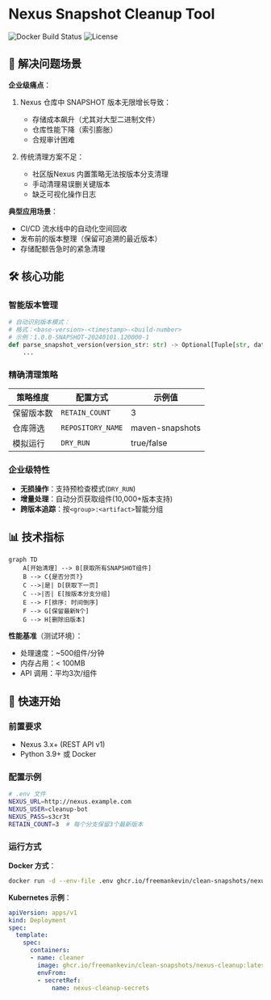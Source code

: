 # Nexus Snapshot Cleanup Tool

![Docker Build Status](https://github.com/freemankevin/clean-snapshots/actions/workflows/docker-build.yml/badge.svg)
![License](https://img.shields.io/badge/license-Apache--2.0-blue.svg)

## 🎯 解决问题场景

**企业级痛点**：
1. Nexus 仓库中 SNAPSHOT 版本无限增长导致：
   - 存储成本飙升（尤其对大型二进制文件）
   - 仓库性能下降（索引膨胀）
   - 合规审计困难

2. 传统清理方案不足：
   - 社区版Nexus 内置策略无法按版本分支清理
   - 手动清理易误删关键版本
   - 缺乏可视化操作日志

**典型应用场景**：
- CI/CD 流水线中的自动化空间回收
- 发布前的版本整理（保留可追溯的最近版本）
- 存储配额告急时的紧急清理

## 🛠️ 核心功能

### 智能版本管理
```python
# 自动识别版本模式：
# 格式：<base-version>-<timestamp>-<build-number>
# 示例：1.0.0-SNAPSHOT-20240101.120000-1
def parse_snapshot_version(version_str: str) -> Optional[Tuple[str, datetime, int]]:
    ...
```

### 精确清理策略
| 策略维度        | 配置方式                  | 示例值       |
|----------------|--------------------------|-------------|
| 保留版本数      | `RETAIN_COUNT`           | 3           |
| 仓库筛选        | `REPOSITORY_NAME`        | maven-snapshots |
| 模拟运行        | `DRY_RUN`                | true/false  |

### 企业级特性
- **无损操作**：支持预检查模式(`DRY_RUN`)
- **增量处理**：自动分页获取组件(10,000+版本支持)
- **跨版本追踪**：按`<group>:<artifact>`智能分组

## 📊 技术指标

```mermaid
graph TD
    A[开始清理] --> B[获取所有SNAPSHOT组件]
    B --> C{是否分页?}
    C -->|是| D[获取下一页]
    C -->|否| E[按版本分支分组]
    E --> F[排序: 时间倒序]
    F --> G[保留最新N个]
    G --> H[删除旧版本]
```

**性能基准**（测试环境）：
- 处理速度：~500组件/分钟
- 内存占用：< 100MB
- API 调用：平均3次/组件

## 🚀 快速开始

### 前置要求
- Nexus 3.x+ (REST API v1)
- Python 3.9+ 或 Docker

### 配置示例
```bash
# .env 文件
NEXUS_URL=http://nexus.example.com
NEXUS_USER=cleanup-bot
NEXUS_PASS=s3cr3t
RETAIN_COUNT=3  # 每个分支保留3个最新版本
```

### 运行方式
**Docker 方式**：
```bash
docker run -d --env-file .env ghcr.io/freemankevin/clean-snapshots/nexus-cleanup:latest
```

**Kubernetes 示例**：
```yaml
apiVersion: apps/v1
kind: Deployment
spec:
  template:
    spec:
      containers:
      - name: cleaner
        image: ghcr.io/freemankevin/clean-snapshots/nexus-cleanup:latest
        envFrom:
        - secretRef:
            name: nexus-cleanup-secrets
```
